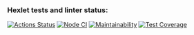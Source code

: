 ### Hexlet tests and linter status:
[![Actions Status](https://github.com/KudesnikRaf/fullstack-javascript-project-4/actions/workflows/hexlet-check.yml/badge.svg)](https://github.com/KudesnikRaf/fullstack-javascript-project-4/actions)
[![Node CI](https://github.com/KudesnikRaf/fullstack-javascript-project-4/tree/main.svg)](https://github.com/KudesnikRaf/fullstack-javascript-project-4/tree/main/actions/workflows/nodejs.yml)
[![Maintainability](https://api.codeclimate.com/v1/badges/af4c6836f36cd9480ab3/maintainability)](https://codeclimate.com/github/KudesnikRaf/fullstack-javascript-project-4/maintainability)
[![Test Coverage](https://api.codeclimate.com/v1/badges/af4c6836f36cd9480ab3/test_coverage)](https://codeclimate.com/github/KudesnikRaf/fullstack-javascript-project-4/test_coverage)